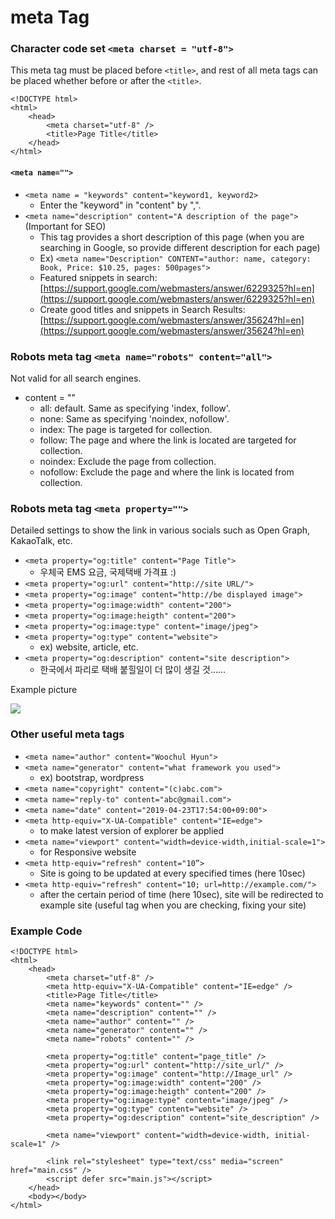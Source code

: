 # meta Tag



### Character code set `<meta charset = "utf-8">`

This meta tag must be placed before `<title>`, and rest of all meta tags can be placed whether before or after the `<title>`.   
   


```markup
<!DOCTYPE html>
<html>
    <head>
        <meta charset="utf-8" />
        <title>Page Title</title>
    </head>
</html>
```

#### `<meta name="">`

* `<meta name = "keywords" content="keyword1, keyword2>`
  * Enter the "keyword" in "content" by ",".
* `<meta name="description" content="A description of the page">` \(Important for SEO\)
  * This tag provides a short description of this page \(when you are searching in Google, so provide different description for each page\)
  * Ex\) `<meta name="Description" CONTENT="author: name, category: Book, Price: $10.25, pages: 500pages">`
  * Featured snippets in search: [https://support.google.com/webmasters/answer/6229325?hl=en](https://support.google.com/webmasters/answer/6229325?hl=en)
  * Create good titles and snippets in Search Results: [https://support.google.com/webmasters/answer/35624?hl=en](https://support.google.com/webmasters/answer/35624?hl=en)

### Robots meta tag `<meta name="robots" content="all">`

Not valid for all search engines.

* content = ""
  * all: default. Same as specifying 'index, follow'.
  * none: Same as specifying 'noindex, nofollow'.
  * index: The page is targeted for collection.
  * follow: The page and where the link is located are targeted for collection.
  * noindex: Exclude the page from collection.
  * nofollow: Exclude the page and where the link is located from collection.

### Robots meta tag `<meta property="">`

Detailed settings to show the link in various socials such as Open Graph, KakaoTalk, etc.

* `<meta property="og:title" content="Page Title">`
  * 우체국 EMS 요금, 국제택배 가격표 :\)
* `<meta property="og:url" content="http://site URL/">`
* `<meta property="og:image" content="http://be displayed image">`
* `<meta property="og:image:width" content="200">`
* `<meta property="og:image:heigth" content="200">`
* `<meta property="og:image:type" content="image/jpeg">`
* `<meta property="og:type" content="website">`
  * ex\) website, article, etc.
* `<meta property="og:description" content="site description">`
  * 한국에서 파리로 택배 붙힐일이 더 많이 생길 것……

Example picture

![](https://i.postimg.cc/NFFGq7J0/meta-property-og.png)

### Other useful meta tags

* `<meta name="author" content="Woochul Hyun">`
* `<meta name="generator" content="what framework you used">`
  * ex\) bootstrap, wordpress
* `<meta name="copyright" content="(c)abc.com">`
* `<meta name="reply-to" content="abc@gmail.com">`
* `<meta name="date" content="2019-04-23T17:54:00+09:00">`
* `<meta http-equiv="X-UA-Compatible" content="IE=edge">`
  * to make latest version of explorer be applied
* `<meta name="viewport" content="width=device-width,initial-scale=1">`
  * for Responsive website
* `<meta http-equiv="refresh" content="10”>`
  * Site is going to be updated at every specified times \(here 10sec\)
* `<meta http-equiv="refresh" content="10; url=http://example.com/">`
  * after the certain period of time \(here 10sec\), site will be redirected to example site \(useful tag when you are checking, fixing your site\)

### Example Code

```markup
<!DOCTYPE html>
<html>
    <head>
        <meta charset="utf-8" />
        <meta http-equiv="X-UA-Compatible" content="IE=edge" />
        <title>Page Title</title>
        <meta name="keywords" content="" />
        <meta name="description" content="" />
        <meta name="author" content="" />
        <meta name="generator" content="" />
        <meta name="robots" content="" />

        <meta property="og:title" content="page_title" />
        <meta property="og:url" content="http://site_url/" />
        <meta property="og:image" content="http://Image_url" />
        <meta property="og:image:width" content="200" />
        <meta property="og:image:heigth" content="200" />
        <meta property="og:image:type" content="image/jpeg" />
        <meta property="og:type" content="website" />
        <meta property="og:description" content="site_description" />

        <meta name="viewport" content="width=device-width, initial-scale=1" />

        <link rel="stylesheet" type="text/css" media="screen" href="main.css" />
        <script defer src="main.js"></script>
    </head>
    <body></body>
</html>
```

